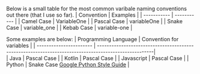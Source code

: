 Below is a small table for the most common varibale naming conventions out there (that I use so far). 
| Convention    | Examples |
| ----------- | ----------- |
| Camel Case      | VariableOne       |
| Pascal Case     | variableOne       |
| Snake Case      | variable_one      |
| Kebab Case      | variable-one      |

Some examples are below: 
| Programming Language    | Convention for variables                                                                             |
| ----------------------- | -----------------------------------------------------------------------------------------------------|                                                                           
| Java                    | Pascal Case                                                                                          |
| Kotlin                  | Pascal Case                                                                                          |
| Javascript              | Pascal Case                                                                                          |
| Python                  | Snake Case  [Google Python Style Guide](https://google.github.io/styleguide/pyguide.html#316-naming) |
